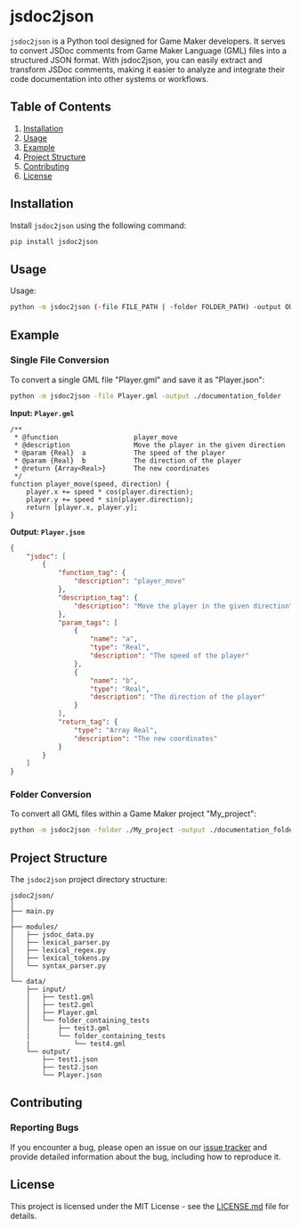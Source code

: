 # jsdoc2json

`jsdoc2json` is a Python tool designed for Game Maker developers. It serves to convert JSDoc comments from Game Maker Language (GML) files into a structured JSON format. With jsdoc2json, you can easily extract and transform JSDoc comments, making it easier to analyze and integrate their code documentation into other systems or workflows.

## Table of Contents

1. [Installation](#installation)
2. [Usage](#usage)
3. [Example](#example)
4. [Project Structure](#project-structure)
5. [Contributing](#contributing)
6. [License](#license)

## Installation

Install `jsdoc2json` using the following command:

```bash
pip install jsdoc2json
```

## Usage

Usage:

```bash
python -m jsdoc2json (-file FILE_PATH | -folder FOLDER_PATH) -output OUTPUT_PATH [-debug]
```

## Example

### Single File Conversion

To convert a single GML file "Player.gml" and save it as "Player.json":

```bash
python -m jsdoc2json -file Player.gml -output ./documentation_folder
```

**Input: `Player.gml`**

```gml
/**
 * @function                   player_move
 * @description                Move the player in the given direction
 * @param {Real}  a            The speed of the player
 * @param {Real}  b            The direction of the player
 * @return {Array<Real>}       The new coordinates
 */
function player_move(speed, direction) {
    player.x += speed * cos(player.direction);
    player.y += speed * sin(player.direction);
	return [player.x, player.y];
}
```

**Output: `Player.json`**

```json
{
    "jsdoc": [
        {
            "function_tag": {
                "description": "player_move"
            },
            "description_tag": {
                "description": "Move the player in the given direction"
            },
            "param_tags": [
                {
                    "name": "a",
                    "type": "Real",
                    "description": "The speed of the player"
                },
                {
                    "name": "b",
                    "type": "Real",
                    "description": "The direction of the player"
                }
            ],
            "return_tag": {
                "type": "Array Real",
                "description": "The new coordinates"
            }
        }
    ]
}
```

### Folder Conversion

To convert all GML files within a Game Maker project "My_project":

```bash
python -m jsdoc2json -folder ./My_project -output ./documentation_folder
```

## Project Structure

The `jsdoc2json` project directory structure:

```
jsdoc2json/
│
├── main.py
│
├── modules/
│   ├── jsdoc_data.py
│   ├── lexical_parser.py
│   ├── lexical_regex.py
│   ├── lexical_tokens.py
│   └── syntax_parser.py
│
└── data/
    ├── input/
    │   ├── test1.gml
    │   ├── test2.gml
    │   ├── Player.gml
    │   └── folder_containing_tests
    │       ├── test3.gml
    |       └── folder_containing_tests
    |           └── test4.gml
    └── output/
        ├── test1.json
        ├── test2.json
        └── Player.json
```

## Contributing

### Reporting Bugs

If you encounter a bug, please open an issue on our [issue tracker](https://github.com/Cooleure/jsdoc2json/issues) and provide detailed information about the bug, including how to reproduce it.

## License

This project is licensed under the MIT License - see the [LICENSE.md](LICENSE.md) file for details.